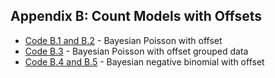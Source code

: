 ## Appendix B: Count Models with Offsets


- [Code B.1 and B.2](https://github.com/astrobayes/BMAD/blob/master/appendix_B/code_B1_and_B2.R) - Bayesian Poisson with offset
- [Code B.3](https://github.com/astrobayes/BMAD/blob/master/appendix_B/code_B3.R) - Bayesian Poisson with offset grouped data
- [Code B.4 and B.5](https://github.com/astrobayes/BMAD/blob/master/appendix_B/code_B4_and_B5.R) - Bayesian negative binomial with offset
